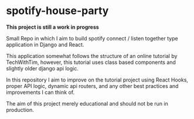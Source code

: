 # spotify-house-party

**This project is still a work in progress**

Small Repo in which I aim to build spotify connect / listen together type application in Django and React.

This application somewhat follows the structure of an online tutorial by TechWithTim, however, this tutorial uses class based components and slightly older django api logic.

In this repository I aim to improve on the tutorial project using React Hooks, proper API logic, dynamic api routers, and any other best practices and improvements I can think of.

The aim of this project merely educational and should not be run in production.
